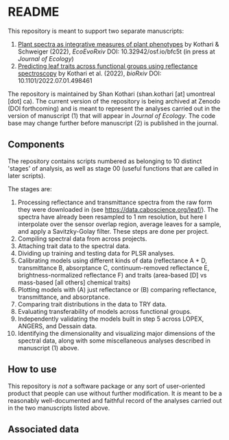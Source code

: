 # README

This repository is meant to support two separate manuscripts:

1. [Plant spectra as integrative measures of plant phenotypes](https://ecoevorxiv.org/bfc5t/) by Kothari & Schweiger (2022), _EcoEvoRxiv_ DOI: 10.32942/osf.io/bfc5t (in press at _Journal of Ecology_)
2. [Predicting leaf traits across functional groups using reflectance spectroscopy](https://www.biorxiv.org/content/10.1101/2022.07.01.498461v2) by Kothari et al. (2022), _bioRxiv_ DOI: 10.1101/2022.07.01.498461

The repository is maintained by Shan Kothari (shan.kothari \[at\] umontreal \[dot\] ca). The current version of the repository is being archived at Zenodo (DOI forthcoming) and is meant to represent the analyses carried out in the version of manuscript (1) that will appear in _Journal of Ecology_. The code base may change further before manuscript (2) is published in the journal.

## Components

The repository contains scripts numbered as belonging to 10 distinct 'stages' of analysis, as well as stage 00 (useful functions that are called in later scripts).

The stages are:

1. Processing reflectance and transmittance spectra from the raw form they were downloaded in (see https://data.caboscience.org/leaf/). The spectra have already been resampled to 1 nm resolution, but here I interpolate over the sensor overlap region, average leaves for a sample, and apply a Savitzky-Golay filter. These steps are done per project.
2. Compiling spectral data from across projects.
3. Attaching trait data to the spectral data.
4. Dividing up training and testing data for PLSR analyses.
5. Calibrating models using different kinds of data (reflectance A + D, transmittance B, absorptance C, continuum-removed reflectance E, brightness-normalized reflectance F) and traits (area-based \[D\] vs mass-based \[all others\] chemical traits) 
6. Plotting models with (A) just reflectance or (B) comparing reflectance, transmittance, and absorptance.
7. Comparing trait distributions in the data to TRY data.
8. Evaluating transferability of models across functional groups.
9. Independently validating the models built in step 5 across LOPEX, ANGERS, and Dessain data.
10. Identifying the dimensionality and visualizing major dimensions of the spectral data, along with some miscellaneous analyses described in manuscript (1) above.

## How to use

This repository is *not* a software package or any sort of user-oriented product that people can use without further modification. It *is* meant to be a reasonably well-documented and faithful record of the analyses carried out in the two manuscripts listed above.

## Associated data
